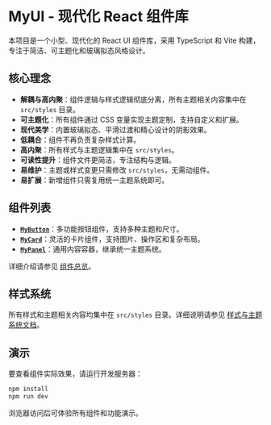 # MyUI - 现代化 React 组件库

本项目是一个小型、现代化的 React UI 组件库，采用 TypeScript 和 Vite 构建，专注于简洁、可主题化和玻璃拟态风格设计。

## 核心理念

-   **解耦与高内聚**：组件逻辑与样式逻辑彻底分离，所有主题相关内容集中在 `src/styles` 目录。
-   **可主题化**：所有组件通过 CSS 变量实现主题定制，支持自定义和扩展。
-   **现代美学**：内置玻璃拟态、平滑过渡和精心设计的阴影效果。
-   **低耦合**：组件不再负责复杂样式计算。
-   **高内聚**：所有样式与主题逻辑集中在 `src/styles`。
-   **可读性提升**：组件文件更简洁，专注结构与逻辑。
-   **易维护**：主题或样式变更只需修改 `src/styles`，无需动组件。
-   **易扩展**：新增组件只需复用统一主题系统即可。

## 组件列表

-   **[`MyButton`](./COMPONENTS.md#mybutton)**：多功能按钮组件，支持多种主题和尺寸。
-   **[`MyCard`](./COMPONENTS.md#mycard)**：灵活的卡片组件，支持图片、操作区和复杂布局。
-   **[`MyPanel`](./COMPONENTS.md#mypanel)**：通用内容容器，继承统一主题系统。

详细介绍请参见 [组件总览](./COMPONENTS.md)。

## 样式系统

所有样式和主题相关内容均集中在 `src/styles` 目录。详细说明请参见 [样式与主题系统文档](./CONFIGS.md)。

## 演示

要查看组件实际效果，请运行开发服务器：

```bash
npm install
npm run dev
```

浏览器访问后可体验所有组件和功能演示。
